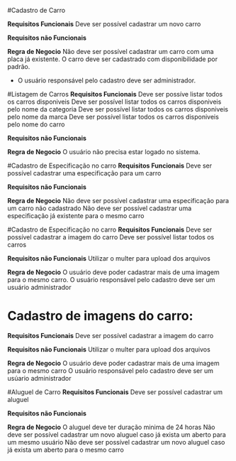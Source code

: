 #Cadastro de Carro

**Requisitos Funcionais**
Deve ser possível cadastrar um novo carro

**Requisitos não Funcionais**

**Regra de Negocio**
Não deve ser possível cadastrar um carro com uma placa já existente.
O carro deve ser cadastrado com disponibilidade por padrão.
* O usuário responsável pelo cadastro deve ser administrador.


#Listagem de Carros
**Requisitos Funcionais**
Deve ser possíve listar todos os carros disponiveis
Deve ser possível listar todos os carros disponiveis pelo nome da categoria
Deve ser possível listar todos os carros disponiveis pelo nome da marca
Deve ser possível listar todos os carros disponiveis pelo nome do carro

**Requisitos não Funcionais**

**Regra de Negocio**
O usuário não precisa estar logado no sistema.



#Cadastro de Especificação no carro
**Requisitos Funcionais**
Deve ser possível cadastrar uma especificação para um carro

**Requisitos não Funcionais**

**Regra de Negocio**
Não deve ser possível cadastrar uma especificação para um carro não cadastrado
Não deve ser possível cadastrar uma especificação já existente para o mesmo carro


#Cadastro de Especificação no carro
**Requisitos Funcionais**
Deve ser possível cadastrar a imagem do carro
Deve ser possível listar todos os carros

**Requisitos não Funcionais**
Utilizar o multer para upload dos arquivos

**Regra de Negocio**
O usuário deve poder cadastrar mais de uma imagem para o mesmo carro.
O usuário responsável pelo cadastro deve ser um usuário administrador


# Cadastro de imagens do carro:

**Requisitos Funcionais**
Deve ser possível cadastrar a imagem do carro

**Requisitos não Funcionais**
Utilizar o multer para upload dos arquivos

**Regra de Negocio**
O usuário deve poder cadastrar mais de uma imagem para o mesmo carro
O usuário responsável pelo cadastro deve ser um usúario administrador


#Aluguel de Carro
**Requisitos Funcionais**
Deve ser possível cadastrar um aluguel

**Requisitos não Funcionais**


**Regra de Negocio**
O aluguel deve ter duração minima de 24 horas
Não deve ser possível cadastrar um novo aluguel caso já exista um aberto para um mesmo usuário
Não deve ser possível cadastrar um novo aluguel caso já exista um aberto para o mesmo carro